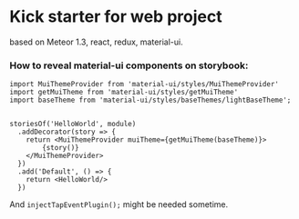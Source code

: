 # Kick starter for web project 

based on Meteor 1.3, react, redux, material-ui.

### How to reveal material-ui components on storybook:
```
import MuiThemeProvider from 'material-ui/styles/MuiThemeProvider'
import getMuiTheme from 'material-ui/styles/getMuiTheme'
import baseTheme from 'material-ui/styles/baseThemes/lightBaseTheme';


storiesOf('HelloWorld', module)
  .addDecorator(story => {
    return <MuiThemeProvider muiTheme={getMuiTheme(baseTheme)}>
        {story()}
    </MuiThemeProvider>
  })
  .add('Default', () => {
    return <HelloWorld/>
  })
```

And `injectTapEventPlugin();` might be needed sometime.